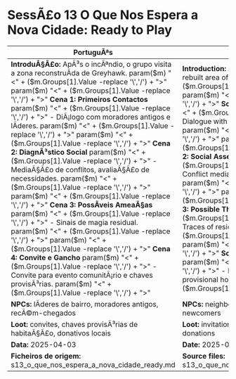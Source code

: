 ﻿# SessÃ£o 13  O Que Nos Espera a Nova Cidade: Ready to Play

| PortuguÃªs | English |
|-----------|---------|
| **IntroduÃ§Ã£o:** ApÃ³s o incÃªndio, o grupo visita a zona reconstruÃ­da de Greyhawk. param($m) "<" + ($m.Groups[1].Value -replace '\\','/') + ">"  param($m) "<" + ($m.Groups[1].Value -replace '\\','/') + ">" **Cena 1: Primeiros Contactos** param($m) "<" + ($m.Groups[1].Value -replace '\\','/') + ">" - DiÃ¡logo com moradores antigos e lÃ­deres. param($m) "<" + ($m.Groups[1].Value -replace '\\','/') + ">"  param($m) "<" + ($m.Groups[1].Value -replace '\\','/') + ">" **Cena 2: DiagnÃ³stico Social** param($m) "<" + ($m.Groups[1].Value -replace '\\','/') + ">" - MediaÃ§Ã£o de conflitos, avaliaÃ§Ã£o de necessidades. param($m) "<" + ($m.Groups[1].Value -replace '\\','/') + ">"  param($m) "<" + ($m.Groups[1].Value -replace '\\','/') + ">" **Cena 3: PossÃ­veis AmeaÃ§as** param($m) "<" + ($m.Groups[1].Value -replace '\\','/') + ">" - Sinais de magia residual. param($m) "<" + ($m.Groups[1].Value -replace '\\','/') + ">"  param($m) "<" + ($m.Groups[1].Value -replace '\\','/') + ">" **Cena 4: Convite e Gancho** param($m) "<" + ($m.Groups[1].Value -replace '\\','/') + ">" - Convite para evento comunitÃ¡rio e chaves provisÃ³rias. param($m) "<" + ($m.Groups[1].Value -replace '\\','/') + ">"  | **Introduction:** After the fire, the group visits the rebuilt area of Greyhawk. param($m) "<" + ($m.Groups[1].Value -replace '\\','/') + ">"  param($m) "<" + ($m.Groups[1].Value -replace '\\','/') + ">" **Scene 1: First Contacts** param($m) "<" + ($m.Groups[1].Value -replace '\\','/') + ">" - Dialogue with longtime residents and leaders. param($m) "<" + ($m.Groups[1].Value -replace '\\','/') + ">"  param($m) "<" + ($m.Groups[1].Value -replace '\\','/') + ">" **Scene 2: Social Assessment** param($m) "<" + ($m.Groups[1].Value -replace '\\','/') + ">" - Conflict mediation, needs assessment. param($m) "<" + ($m.Groups[1].Value -replace '\\','/') + ">"  param($m) "<" + ($m.Groups[1].Value -replace '\\','/') + ">" **Scene 3: Possible Threats** param($m) "<" + ($m.Groups[1].Value -replace '\\','/') + ">" - Traces of residual magic. param($m) "<" + ($m.Groups[1].Value -replace '\\','/') + ">"  param($m) "<" + ($m.Groups[1].Value -replace '\\','/') + ">" **Scene 4: Invitation & Hook** param($m) "<" + ($m.Groups[1].Value -replace '\\','/') + ">" - Invitation to community event and provisional housing keys. param($m) "<" + ($m.Groups[1].Value -replace '\\','/') + ">"  |
| **NPCs:** lÃ­deres de bairro, moradores antigos, recÃ©m-chegados | **NPCs:** neighborhood leaders, longtime residents, newcomers |
| **Loot:** convites, chaves provisÃ³rias de habitaÃ§Ã£o, donativos locais | **Loot:** invitations, provisional housing keys, local donations |
| **Data:** 2025-04-03 | **Date:** 2025-04-03 |
| **Ficheiros de origem:** s13_o_que_nos_espera_a_nova_cidade_ready.md | **Source files:** s13_o_que_nos_espera_a_nova_cidade_ready.md |

























